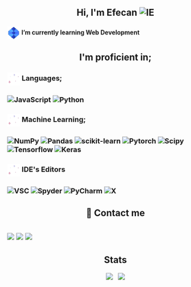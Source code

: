 <h2 align="center">Hi, I'm Efecan <img src="https://camo.githubusercontent.com/e8e7b06ecf583bc040eb60e44eb5b8e0ecc5421320a92929ce21522dbc34c891/68747470733a2f2f6d656469612e67697068792e636f6d2f6d656469612f6876524a434c467a6361737252346961377a2f67697068792e676966" width="30" 
     height="30" alt="IE"></h2>
     
<h4 align="left"><img align="center" src="images/xe.gif" width="30"> I’m currently learning Web Development</h4>

<h2 align="center">I'm proficient in;</h2>
<h3 align="left"><img align="center" src="images/xee.gif" width="30"> Languages;<h3>
<p>
<img src="https://img.shields.io/badge/javascript-%23323330.svg?style=for-the-badge&logo=javascript&logoColor=%23F7DF1E" alt="JavaScript">
<img src="https://img.shields.io/badge/python-3670A0?style=for-the-badge&logo=python&logoColor=ffdd54" alt="Python">  
</p>

<h3 align="left"><img align="center" src="images/xee.gif" width="30"> Machine Learning;<h3>
<p>
     <img src="https://img.shields.io/badge/numpy-%23013243.svg?style=for-the-badge&logo=numpy&logoColor=white" alt="NumPy">  
<img src="https://img.shields.io/badge/pandas-%23150458.svg?style=for-the-badge&logo=pandas&logoColor=white" alt="Pandas">  
<img src="https://img.shields.io/badge/scikit--learn-%23F7931E.svg?style=for-the-badge&logo=scikit-learn&logoColor=white" alt="scikit-learn">
<img src="https://img.shields.io/badge/PyTorch-%23EE4C2C.svg?style=for-the-badge&logo=PyTorch&logoColor=white" alt="Pytorch">
<img src="https://img.shields.io/badge/SciPy-%230C55A5.svg?style=for-the-badge&logo=scipy&logoColor=%white" alt="Scipy">
<img src="https://img.shields.io/badge/Keras-%23D00000.svg?style=for-the-badge&logo=Keras&logoColor=white" alt="Tensorflow">
<img src="https://img.shields.io/badge/TensorFlow-%23FF6F00.svg?style=for-the-badge&logo=TensorFlow&logoColor=white" alt="Keras">
</p>

<h3 align="left"><img align="center" src="images/xee.gif" width="30"> IDE's Editors<h3>
<p>
<img src="https://img.shields.io/badge/Visual%20Studio%20Code-0078d7.svg?style=for-the-badge&logo=visual-studio-code&logoColor=white" alt="VSC">
<img src="https://img.shields.io/badge/Spyder-838485?style=for-the-badge&logo=spyder%20ide&logoColor=maroon" alt="Spyder">
<img src="https://img.shields.io/badge/pycharm-143?style=for-the-badge&logo=pycharm&logoColor=black&color=black&labelColor=green" alt="PyCharm">
<img src="https://img.shields.io/badge/jupyter-%23FA0F00.svg?style=for-the-badge&logo=jupyter&logoColor=white" alt="X">

     
     
<h2 align="center">🤝 Contact me<h2>


[<img src="https://camo.githubusercontent.com/b3d4671768bd0f9b6c8f410a25a96e0c5a4d135208d8910461e986f97e7985ab/68747470733a2f2f696d672e736869656c64732e696f2f62616467652f496e7374616772616d2d4534343035463f7374796c653d666f722d7468652d6261646765266c6f676f3d696e7374616772616d266c6f676f436f6c6f723d7768697465"/>](https://www.instagram.com/efecanxrd/)
[<img src="https://img.shields.io/badge/Medium-12100E?style=for-the-badge&logo=medium&logoColor=white"/>](https://medium.com/@efecanxrd)
[<img src="https://img.shields.io/badge/Gmail-D14836?style=for-the-badge&logo=gmail&logoColor=white"/>](mailto:efecan1guler@gmail.com)
     
<h2 align="center"> Stats </h2>

<p align="center"><img src="https://github-readme-stats.vercel.app/api?username=efecanxrd&theme=tokyonight&include_all_commits=false&show_icons=true&count_private=true&disable_animations" height = 190> &nbsp; <img src="https://github-readme-stats.vercel.app/api/top-langs/?username=efecanxrd&theme=tokyonight&layout=compact&langs_count=8&hide=Objective-C,C,CMake,Makefile,HTML" height = 190></p>

